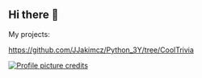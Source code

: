 ## Hi there 👋
My projects:

https://github.com/JJakimcz/Python_3Y/tree/CoolTrivia

[![Profile picture credits](https://img.shields.io/badge/PFP_credits-blue)](https://nataliebernard.com)
